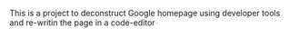 This is a project to deconstruct Google homepage using developer tools and re-writin the page in a code-editor
